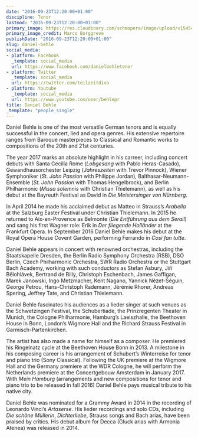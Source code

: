 ```yaml
---
date: "2016-09-23T12:20:00+01:00"
discipline: Tenor
lastmod: "2016-09-23T12:20:00+01:00"
primary_image: https://res.cloudinary.com/schmopera/image/upload/v1545409169/media/webhook-uploads/1474629485907/2016-09-23---Daniel_Behle---Borggreve.jpg.jpg
primary_image_credit: Marco Borggreve
publishDate: "2016-09-23T12:20:00+01:00"
slug: daniel-behle
social_media:
- platform: Facebook
  _template: social_media
  url: https://www.facebook.com/danielbehletenor
- platform: Twitter
  _template: social_media
  url: https://twitter.com/teilzeitdiva
- platform: Youtube
  _template: social_media
  url: https://www.youtube.com/user/behlepr
title: Daniel Behle
_template: "people_single"
---
```


Daniel Behle is one of the most versatile German tenors and is equally successful in the concert, lied and opera genres. His extensive repertoire ranges from Baroque masterpieces to Classical and Romantic works to compositions of the 20th and 21st centuries.

The year 2017 marks an absolute highlight in his carreer, including concert debuts with Santa Cecilia Rome (*Lobgesang* with Pablo Heras-Casado), Gewandhausorchester Leipzig (*Jahreszeiten* with Trevor Pinnock), Wiener Symphoniker (*St. John Passion* with Philippe Jordan), Balthasar-Neumann-Ensemble (*St. John Passion* with Thomas Hengelbrock), and Berlin Philharmonic (*Missa solemnis* with Christian Thielemann), as well as his debut at the Bayreuth Festival as David in *Die Meistersinger von Nürnberg*.

In April 2014 he made his acclaimed debut as Matteo in Strauss’s *Arabella* at the Salzburg Easter Festival under Christian Thielemann. In 2015 he returned to Aix-en-Provence as Belmonte (*Die Entführung aus dem Serail*) and sang his first Wagner role: Erik in *Der fliegende Holländer* at the Frankfurt Opera. In September 2016 Daniel Behle makes his debut at the Royal Opera House Covent Garden, performing Ferrando in *Così fan tutte*.

Daniel Behle appears in concert with renowned orchestras, including the Staatskapelle Dresden, the Berlin Radio Symphony Orchestra (RSB), DSO Berlin, Czech Philharmonic Orchestra, SWR Radio Orchestra or the Stuttgart Bach Academy, working with such conductors as Stefan Asbury, Jiří Bělohlávek, Bertrand de Billy, Christoph Eschenbach, James Gaffigan, Marek Janowski, Ingo Metzmacher, Kent Nagano, Yannick Nézet-Séguin, George Petrou, Hans-Christoph Rademann, Jérémie Rhorer, Andreas Spering, Jeffrey Tate, and Christian Thielemann.

Daniel Behle fascinates his audiences as a lieder singer at such venues as the Schwetzingen Festival, the Schubertiade, the Prinzregenten Theater in Munich, the Cologne Philharmonie, Hamburg’s Laeiszhalle, the Beethoven House in Bonn, London’s Wigmore Hall and the Richard Strauss Festival in Garmisch-Partenkirchen.

The artist has also made a name for himself as a composer. He premiered his Ringelnatz cycle at the Beethoven House Bonn in 2013. A milestone in his composing career is his arrangement of Schubert’s Winterreise for tenor and piano trio (Sony Classical). Following the UK premiere at the Wigmore Hall and the Germany premiere at the WDR Cologne, he will perform the Netherlands premiere at the Concertgebouw Amsterdam in January 2017. With *Mein Hamburg* (arrangements and new compositions for tenor and piano trio to be released in fall 2016) Daniel Behle pays musical tribute to his native city.

Daniel Behle was nominated for a Grammy Award in 2014 in the recording of Leonardo Vinci’s *Artaserse*. His lieder recordings and solo CDs, including *Die schöne Müllerin*, *Dichterliebe*, Strauss songs and Bach arias, have been praised by critics. His debut album for Decca (Gluck arias with Armonia Atenea) was released in 2014.
